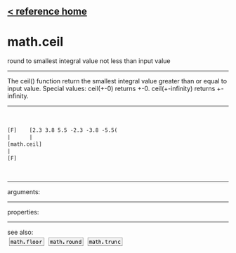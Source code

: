 [< reference home](index.html)
---

# math.ceil


round to smallest integral value not less than input value

---

The ceil() function return the smallest integral value greater than or equal to
            input value.
Special values:
ceil(+-0) returns +-0.
ceil(+-infinity) returns +-infinity.
<br>


---


```


[F]    [2.3 3.8 5.5 -2.3 -3.8 -5.5(
|      |
[math.ceil]
|
[F]

            
```

---
arguments:


---
properties:


---
see also:<br>
[![math.floor](img/object_math.floor.png)](math.floor.html)
[![math.round](img/object_math.round.png)](math.round.html)
[![math.trunc](img/object_math.trunc.png)](math.trunc.html)
